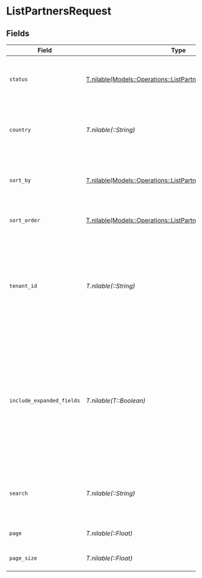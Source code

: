 # ListPartnersRequest


## Fields

| Field                                                                                                                                                                                | Type                                                                                                                                                                                 | Required                                                                                                                                                                             | Description                                                                                                                                                                          | Example                                                                                                                                                                              |
| ------------------------------------------------------------------------------------------------------------------------------------------------------------------------------------ | ------------------------------------------------------------------------------------------------------------------------------------------------------------------------------------ | ------------------------------------------------------------------------------------------------------------------------------------------------------------------------------------ | ------------------------------------------------------------------------------------------------------------------------------------------------------------------------------------ | ------------------------------------------------------------------------------------------------------------------------------------------------------------------------------------ |
| `status`                                                                                                                                                                             | [T.nilable(Models::Operations::ListPartnersQueryParamStatus)](../../models/operations/listpartnersqueryparamstatus.md)                                                               | :heavy_minus_sign:                                                                                                                                                                   | A filter on the list based on the partner's `status` field.                                                                                                                          | approved                                                                                                                                                                             |
| `country`                                                                                                                                                                            | *T.nilable(::String)*                                                                                                                                                                | :heavy_minus_sign:                                                                                                                                                                   | A filter on the list based on the partner's `country` field.                                                                                                                         | US                                                                                                                                                                                   |
| `sort_by`                                                                                                                                                                            | [T.nilable(Models::Operations::ListPartnersQueryParamSortBy)](../../models/operations/listpartnersqueryparamsortby.md)                                                               | :heavy_minus_sign:                                                                                                                                                                   | The field to sort the partners by. The default is `saleAmount`.                                                                                                                      | saleAmount                                                                                                                                                                           |
| `sort_order`                                                                                                                                                                         | [T.nilable(Models::Operations::ListPartnersQueryParamSortOrder)](../../models/operations/listpartnersqueryparamsortorder.md)                                                         | :heavy_minus_sign:                                                                                                                                                                   | The sort order. The default is `desc`.                                                                                                                                               | desc                                                                                                                                                                                 |
| `tenant_id`                                                                                                                                                                          | *T.nilable(::String)*                                                                                                                                                                | :heavy_minus_sign:                                                                                                                                                                   | A case-sensitive filter on the list based on the partner's `tenantId` field. The value must be a string. Takes precedence over `search`.                                             | 1K0NM7HCN944PEMZ3CQPH43H8                                                                                                                                                            |
| `include_expanded_fields`                                                                                                                                                            | *T.nilable(T::Boolean)*                                                                                                                                                              | :heavy_minus_sign:                                                                                                                                                                   | Whether to include stats fields on the partner (`clicks`, `leads`, `conversions`, `sales`, `saleAmount`, `commissions`, `netRevenue`). If false, those fields will be returned as 0. | true                                                                                                                                                                                 |
| `search`                                                                                                                                                                             | *T.nilable(::String)*                                                                                                                                                                | :heavy_minus_sign:                                                                                                                                                                   | A search query to filter partners by name, email, or tenantId.                                                                                                                       | john                                                                                                                                                                                 |
| `page`                                                                                                                                                                               | *T.nilable(::Float)*                                                                                                                                                                 | :heavy_minus_sign:                                                                                                                                                                   | The page number for pagination.                                                                                                                                                      | 1                                                                                                                                                                                    |
| `page_size`                                                                                                                                                                          | *T.nilable(::Float)*                                                                                                                                                                 | :heavy_minus_sign:                                                                                                                                                                   | The number of items per page.                                                                                                                                                        | 50                                                                                                                                                                                   |